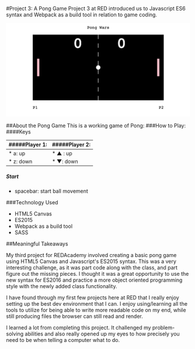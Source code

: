 #Project 3: A Pong Game
Project 3 at RED introduced us to Javascript ES6 syntax and Webpack as a build tool in relation to game coding.

![A Pong Board](pong.png)

##About the Pong Game
This is a working game of Pong:
###How to Play:
####Keys

#####Player 1: | #####Player 2:
--- | ---
* a: up | * ▲ : up
* z: down | * ▼: down

##### Start
* spacebar: start ball movement

###Technology Used
* HTML5 Canvas
* ES2015
* Webpack as a build tool
* SASS

##Meaningful Takeaways

My third project for REDAcademy involved creating a basic pong game using HTML5 Canvas and Javascript's ES2015 syntax. This was a very interesting challenge, as it was part code along with the class, and part figure out the missing pieces. I thought it was a great opportunity to use the new syntax for ES2016 and practice a more object oriented programming style with the newly added class functionality.

I have found through my first few projects here at RED that I really enjoy setting up the best dev environment that I can. I enjoy using/learning all the tools to utilize for being able to write more readable code on my end, while still producing files the browser can still read and render.

I learned a lot from completing this project. It challenged my problem-solving abilities and also really opened up my eyes to how precisely you need to be when telling a computer what to do.

